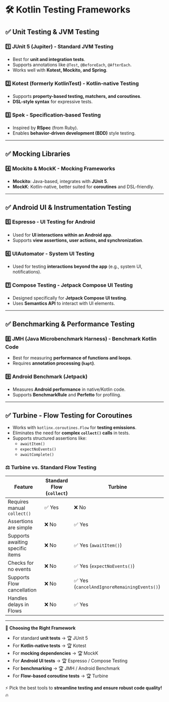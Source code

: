 # 🛠️ Kotlin Testing Frameworks  

## ✅ Unit Testing & JVM Testing  

### 1️⃣ JUnit 5 (Jupiter) - Standard JVM Testing  
- Best for **unit and integration tests**.  
- Supports annotations like `@Test`, `@BeforeEach`, `@AfterEach`.  
- Works well with **Kotest, Mockito, and Spring**.  

### 2️⃣ Kotest (formerly KotlinTest) - Kotlin-native Testing  
- Supports **property-based testing, matchers, and coroutines**.  
- **DSL-style syntax** for expressive tests.  

### 3️⃣ Spek - Specification-based Testing  
- Inspired by **RSpec** (from Ruby).  
- Enables **behavior-driven development (BDD)** style testing.  

---

## ✅ Mocking Libraries  

### 4️⃣ Mockito & MockK - Mocking Frameworks  
- **Mockito**: Java-based, integrates with **JUnit 5**.  
- **MockK**: Kotlin-native, better suited for **coroutines** and DSL-friendly.  

---

## ✅ Android UI & Instrumentation Testing  

### 5️⃣ Espresso - UI Testing for Android  
- Used for **UI interactions within an Android app**.  
- Supports **view assertions, user actions, and synchronization**.  

### 6️⃣ UIAutomator - System UI Testing  
- Used for testing **interactions beyond the app** (e.g., system UI, notifications).  

### 7️⃣ Compose Testing - Jetpack Compose UI Testing  
- Designed specifically for **Jetpack Compose UI testing**.  
- Uses **Semantics API** to interact with UI elements.  

---

## ✅ Benchmarking & Performance Testing  

### 8️⃣ JMH (Java Microbenchmark Harness) - Benchmark Kotlin Code  
- Best for measuring **performance of functions and loops**.  
- Requires **annotation processing (`kapt`)**.  

### 9️⃣ Android Benchmark (Jetpack)  
- Measures **Android performance** in native/Kotlin code.  
- Supports **BenchmarkRule** and **Perfetto** for profiling.  

---

## ✅ Turbine - Flow Testing for Coroutines  
- Works with `kotlinx.coroutines.Flow` for **testing emissions**.  
- Eliminates the need for **complex `collect()` calls** in tests.  
- Supports structured assertions like:  
  - `awaitItem()`  
  - `expectNoEvents()`  
  - `awaitComplete()`  

### ⚖️ **Turbine vs. Standard Flow Testing**  

| Feature                          | Standard Flow (`collect`) | Turbine |
|----------------------------------|-----------------|---------|
| Requires manual `collect()`      | ✅ Yes          | ❌ No  |
| Assertions are simple            | ❌ No           | ✅ Yes  |
| Supports awaiting specific items | ❌ No           | ✅ Yes (`awaitItem()`) |
| Checks for no events             | ❌ No           | ✅ Yes (`expectNoEvents()`) |
| Supports Flow cancellation       | ❌ No           | ✅ Yes (`cancelAndIgnoreRemainingEvents()`) |
| Handles delays in Flows          | ❌ No           | ✅ Yes |

---

🚀 **Choosing the Right Framework**  
- For standard **unit tests** → 🏆 JUnit 5  
- For **Kotlin-native tests** → 🏆 Kotest  
- For **mocking dependencies** → 🏆 MockK  
- For **Android UI tests** → 🏆 Espresso / Compose Testing  
- For **benchmarking** → 🏆 JMH / Android Benchmark  
- For **Flow-based coroutine tests** → 🏆 Turbine  

⚡ Pick the best tools to **streamline testing and ensure robust code quality!** 🔥  
